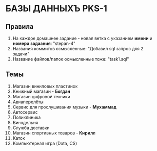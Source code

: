 # БАЗЫ ДАННЫХЪ PKS-1
## Правила
1. На каждое домашнее задание - новая ветка с указанием **имени** и **номера задаания**: "stepan-4"
2. Названия коммитов осмысленные: "Добавил sql запрос для 2 задачи"
3. Название файлов/папок осмысленные тоже: "task1.sql"
## Темы
1. Магазин виниловых пластинок
2. Книжный магазин - **Богдан**
3. Магазин цифровой техники 
4. Авиаперелёты
5. Сервис для прослушивания музыки - **Мухаммад**
6. Автосервис
7. Поликлиника
8. Винодельня
9. Служба доставки
10. Магазин спортивных товаров - **Кирилл**
11. Каток
12. Компьютерная игра (Dota, CS)
